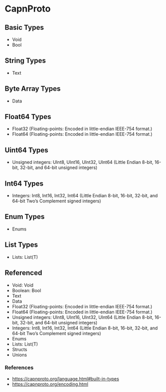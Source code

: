 # CapnProto

## Basic Types

* Void
* Bool

## String Types

* Text

## Byte Array Types

* Data

## Float64 Types

* Float32 (Floating-points: Encoded in little-endian IEEE-754 format.)
* Float64 (Floating-points: Encoded in little-endian IEEE-754 format.)

## Uint64 Types

* Unsigned integers: UInt8, UInt16, UInt32, UInt64 (Little Endian 8-bit, 16-bit, 32-bit, and 64-bit unsigned integers)

## Int64 Types

* Integers: Int8, Int16, Int32, Int64 (Little Endian 8-bit, 16-bit, 32-bit, and 64-bit Two’s Complement signed integers)

## Enum Types

* Enums

## List Types

* Lists: List(T)

## Referenced

* Void: Void
* Boolean: Bool
* Text
* Data
* Float32 (Floating-points: Encoded in little-endian IEEE-754 format.)
* Float64 (Floating-points: Encoded in little-endian IEEE-754 format.)
* Unsigned integers: UInt8, UInt16, UInt32, UInt64 (Little Endian 8-bit, 16-bit, 32-bit, and 64-bit unsigned integers)
* Integers: Int8, Int16, Int32, Int64 (Little Endian 8-bit, 16-bit, 32-bit, and 64-bit Two’s Complement signed integers)
* Enums
* Lists: List(T)
* Structs
* Unions

### References

* https://capnproto.org/language.html#built-in-types
* https://capnproto.org/encoding.html